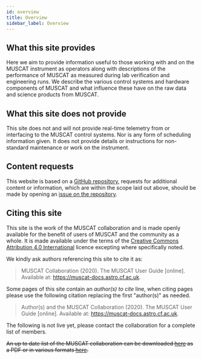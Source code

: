 ```yaml
---
id: overview
title: Overview
sidebar_label: Overview
---
```


## What this site provides

Here we aim to provide information useful to those working with and on the MUSCAT instrument as operators along with descriptions of the performance of MUSCAT as measured during lab verification and engineering runs. We describe the various control systems and hardware components of MUSCAT and what influence these have on the raw data and science products from MUSCAT.

## What this site does not provide

This site does not and will not provide real-time telemetry from or interfacing to the MUSCAT control systems. Nor is any form of scheduling information given. It does not provide details or instructions for non-standard maintenance or work on the instrument.

## Content requests

This website is based on a [GitHub repository](https://www.github.com/muscat-instrument/documentation), requests for additional content or information, which are within the scope laid out above, should be made by opening an [issue on the repository](https://github.com/muscat-instrument/documentation/issues/new/choose).

## Citing this site

This site is the work of the MUSCAT collaboration and is made openly available for the benefit of users of MUSCAT and the community as a whole. It is made available under the terms of the [Creative Commons Attribution 4.0 International](https://creativecommons.org/licenses/by/4.0/) licence excepting where specifically noted.

We kindly ask authors referencing this site to cite it as:<br />
> MUSCAT Collaboration (2020). The MUSCAT User Guide \[online\]. Available at: <https://muscat-docs.astro.cf.ac.uk>.

Some pages of this site contain an _author(s) to cite_ line, when citing pages please use the following citation replacing the first "author(s)" as needed.<br />
> Author(s) and the MUSCAT Collaboration (2020). The MUSCAT User Guide \[online\]. Available at: <https://muscat-docs.astro.cf.ac.uk>.

The following is not live yet, please contact the collaboration for a complete list of members.

~~An up to date list of the MUSCAT collaboration can be downloaded [here](https://github.com/404) as a PDF or in various formats [here](https://www.github.com/404).~~
